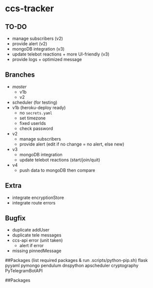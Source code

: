 # ccs-tracker

## TO-DO

- manage subscribers (v2)
- provide alert (v2)
- mongoDB integration (v3)
- update telebot reactions + more UI-friendly (v3)
- provide logs + optimized message

## Branches

- _master_
  - v1b
  - v2
- scheduler (for testing)
- v1b (heroku-deploy ready)
  - no `secrets.yaml`
  - set timezone
  - fixed userIds
  - check password
- v2
  - manage subscribers
  - provide alert (edit if no change = no alert, else new)
- v3
  - mongoDB integration
  - update telebot reactions (start/join/quit)
- v4
  - push data to mongoDB then compare

## Extra

- integrate encryptionStore
- integrate route errors

## Bugfix

- duplicate addUser
- duplicate tele messages
- ccs-api error (unit taken)
  - alert if error
- missing pinnedMessage

##Packages (list required packages & run .scripts/python-pip.sh)
flask
pyyaml
pymongo
pendulum
dnspython
apscheduler
cryptography
PyTelegramBotAPI

##Packages

